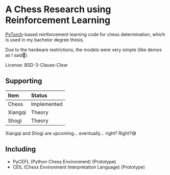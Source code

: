 # A Chess Research using Reinforcement Learning

[PyTorch](https://pytorch.org)-based reinforcement learning code for chess determination, which is used in my bachelor degree thesis.

Due to the hardware restrictions, the models were very simple (like demos as I said🙊).

License: BSD-3-Clause-Clear

## Supporting

| Item    | Status       |
| :------ | :----------- |
| Chess   | Implemented  |
| Xiangqi | Theory       |
| Shogi   | Theory       |

Xiangqi and Shogi are upcoming... eventually... right? Right?😅

## Including

- PyCEFL (Python Chess Environment) (Prototype)
- CEIL (Chess Environment Interpretation Language) (Prototype)

